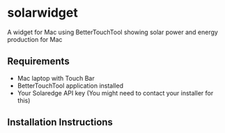 solarwidget
===========

A widget for Mac using BetterTouchTool showing solar power and energy production for Mac

Requirements
------------

* Mac laptop with Touch Bar
* BetterTouchTool application installed
* Your Solaredge API key (You might need to contact your installer for this)

Installation Instructions
-------------------------
